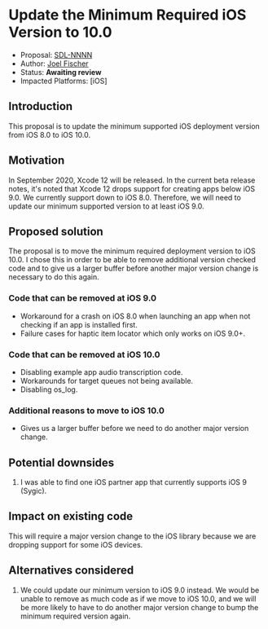 # Update the Minimum Required iOS Version to 10.0
* Proposal: [SDL-NNNN](nnnn-ios-update-minimum-version-ios10.md)
* Author: [Joel Fischer](https://github.com/joeljfischer)
* Status: **Awaiting review**
* Impacted Platforms: [iOS]

## Introduction
This proposal is to update the minimum supported iOS deployment version from iOS 8.0 to iOS 10.0.

## Motivation
In September 2020, Xcode 12 will be released. In the current beta release notes, it's noted that Xcode 12 drops support for creating apps below iOS 9.0. We currently support down to iOS 8.0. Therefore, we will need to update our minimum supported version to at least iOS 9.0.

## Proposed solution
The proposal is to move the minimum required deployment version to iOS 10.0. I chose this in order to be able to remove additional version checked code and to give us a larger buffer before another major version change is necessary to do this again.

### Code that can be removed at iOS 9.0
* Workaround for a crash on iOS 8.0 when launching an app when not checking if an app is installed first.
* Failure cases for haptic item locator which only works on iOS 9.0+.

### Code that can be removed at iOS 10.0
* Disabling example app audio transcription code.
* Workarounds for target queues not being available.
* Disabling os_log.

### Additional reasons to move to iOS 10.0
* Gives us a larger buffer before we need to do another major version change.

## Potential downsides
1. I was able to find one iOS partner app that currently supports iOS 9 (Sygic).

## Impact on existing code
This will require a major version change to the iOS library because we are dropping support for some iOS devices.

## Alternatives considered
1. We could update our minimum version to iOS 9.0 instead. We would be unable to remove as much code as if we move to iOS 10.0, and we will be more likely to have to do another major version change to bump the minimum required version again.
